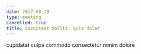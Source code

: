 ```yaml
---
date: 2017-08-19
type: meeting
cancelled: true
title: Excepteur mollit. quis dolor
---
```

cupidatat culpa commodo consectetur minim dolore